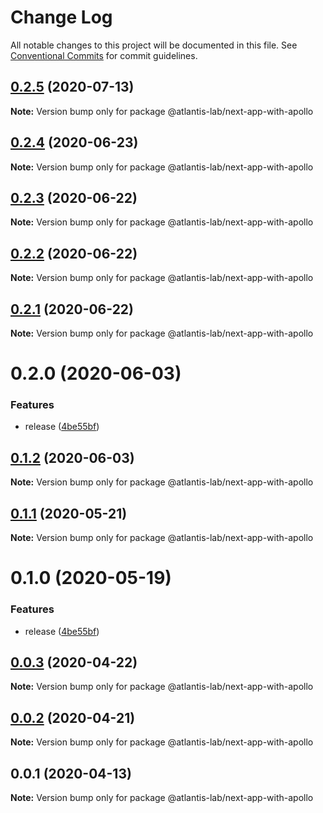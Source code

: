 # Change Log

All notable changes to this project will be documented in this file.
See [Conventional Commits](https://conventionalcommits.org) for commit guidelines.

## [0.2.5](https://github.com/Atlantis-Lab/nextjs/compare/@atlantis-lab/next-app-with-apollo@0.2.4...@atlantis-lab/next-app-with-apollo@0.2.5) (2020-07-13)

**Note:** Version bump only for package @atlantis-lab/next-app-with-apollo





## [0.2.4](https://github.com/Atlantis-Lab/nextjs/compare/@atlantis-lab/next-app-with-apollo@0.2.3...@atlantis-lab/next-app-with-apollo@0.2.4) (2020-06-23)

**Note:** Version bump only for package @atlantis-lab/next-app-with-apollo





## [0.2.3](https://github.com/Atlantis-Lab/nextjs/compare/@atlantis-lab/next-app-with-apollo@0.2.2...@atlantis-lab/next-app-with-apollo@0.2.3) (2020-06-22)

**Note:** Version bump only for package @atlantis-lab/next-app-with-apollo





## [0.2.2](https://github.com/Atlantis-Lab/nextjs/compare/@atlantis-lab/next-app-with-apollo@0.2.1...@atlantis-lab/next-app-with-apollo@0.2.2) (2020-06-22)

**Note:** Version bump only for package @atlantis-lab/next-app-with-apollo





## [0.2.1](https://github.com/Atlantis-Lab/nextjs/compare/@atlantis-lab/next-app-with-apollo@0.2.0...@atlantis-lab/next-app-with-apollo@0.2.1) (2020-06-22)

**Note:** Version bump only for package @atlantis-lab/next-app-with-apollo





# 0.2.0 (2020-06-03)


### Features

* release ([4be55bf](https://github.com/Atlantis-Lab/nextjs/commit/4be55bf0cb647444d313752e897280b02fdfffc6))





## [0.1.2](https://github.com/Atlantis-Lab/nextjs/compare/@atlantis-lab/next-app-with-apollo@0.1.1...@atlantis-lab/next-app-with-apollo@0.1.2) (2020-06-03)

**Note:** Version bump only for package @atlantis-lab/next-app-with-apollo

## [0.1.1](https://github.com/Atlantis-Lab/next/compare/@atlantis-lab/next-app-with-apollo@0.1.0...@atlantis-lab/next-app-with-apollo@0.1.1) (2020-05-21)

**Note:** Version bump only for package @atlantis-lab/next-app-with-apollo

# 0.1.0 (2020-05-19)

### Features

- release ([4be55bf](https://github.com/Atlantis-Lab/next/commit/4be55bf0cb647444d313752e897280b02fdfffc6))

## [0.0.3](https://github.com/Atlantis-Lab/next/compare/@atlantis-lab/next-app-with-apollo@0.0.2...@atlantis-lab/next-app-with-apollo@0.0.3) (2020-04-22)

**Note:** Version bump only for package @atlantis-lab/next-app-with-apollo

## [0.0.2](https://github.com/Atlantis-Lab/next/compare/@atlantis-lab/next-app-with-apollo@0.0.1...@atlantis-lab/next-app-with-apollo@0.0.2) (2020-04-21)

**Note:** Version bump only for package @atlantis-lab/next-app-with-apollo

## 0.0.1 (2020-04-13)

**Note:** Version bump only for package @atlantis-lab/next-app-with-apollo
